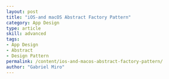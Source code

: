 ```yaml
---
layout: post
title: "iOS-and macOS Abstract Factory Pattern"
category: App Design
type: article
skill: advanced
tags:
- App Design
- Abstract
- Design Pattern
permalink: /content/ios-and-macos-abstract-factory-pattern/
author: "Gabriel Miro"
---
```

